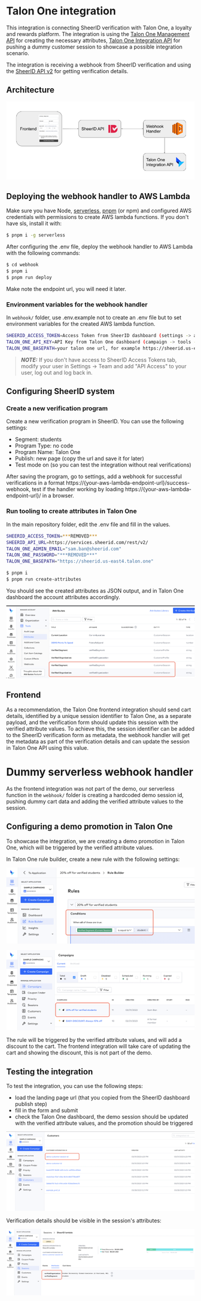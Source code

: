 # Talon One integration

This integration is connecting SheerID verification with Talon One, a loyalty and rewards platform. The integration is using the [Talon One Management API](https://developers.talon.one/Management-API/) for creating the necessary attributes, [Talon One Integration API](https://developers.talon.one/Integration-API/) for pushing a dummy customer session to showcase a possible integration scenario.

The integration is receiving a webhook from SheerID verification and using the [SheerID API v2](https://developer.sheerid.com/) for getting verification details.

## Architecture

![Architecture](docs/0-architecture.png)

## Deploying the webhook handler to AWS Lambda

Make sure you have Node, [serverless](https://www.npmjs.com/package/serverless), [pnpm](https://pnpm.io/) (or npm) and configured AWS credentials with permissions to create AWS lambda functions.
If you don't have sls, install it with:

```sh
$ pnpm i -g serverless
```

After configuring the .env file, deploy the webhook handler to AWS Lambda with the following commands:

```sh
$ cd webhook
$ pnpm i
$ pnpm run deploy
```

Make note the endpoint url, you will need it later.

### Environment variables for the webhook handler

In `webhook/` folder, use .env.example not to create an .env file but to set environment variables for the created AWS lambda function.

```sh
SHEERID_ACCESS_TOKEN=Access Token from SheerID dashboard (settings -> access tokens)
TALON_ONE_API_KEY=API Key from Talon One dashboard (campaign -> tools -> developer settings)
TALON_ONE_BASEPATH=your talon one url, for example https://sheerid.us-east4.talon.one
```

> **_NOTE:_** If you don't have access to SheerID Access Tokens tab, modify your user in Settings -> Team and add "API Access" to your user, log out and log back in.

## Configuring SheerID system

### Create a new verification program

Create a new verification program in SheerID. You can use the following settings:
- Segment: students
- Program Type: no code
- Program Name: Talon One
- Publish: new page (copy the url and save it for later)
- Test mode on (so you can test the integration without real verifications)

After saving the program, go to settings, add a webhook for successful verifications in a format https://{your-aws-lambda-endpoint-url}/success-webhook, test if the handler working by loading https://{your-aws-lambda-endpoint-url}/ in a browser.

### Run tooling to create attributes in Talon One

In the main repository folder, edit the .env file and fill in the values.

```sh
SHEERID_ACCESS_TOKEN=***REMOVED***
SHEERID_API_URL=https://services.sheerid.com/rest/v2/
TALON_ONE_ADMIN_EMAIL="sam.ban@sheerid.com"
TALON_ONE_PASSWORD="***REMOVED***"
TALON_ONE_BASEPATH="https://sheerid.us-east4.talon.one"
```

```sh
$ pnpm i
$ pnpm run create-attributes
```

You should see the created attributes as JSON output, and in Talon One dashboard the account attributes accordingly.

![Account Attributes](docs/1-created-attributes.png)

## Frontend

As a recommendation, the Talon One frontend integration should send cart details, identified by a unique session identifier to Talon One, as a separate payload, and the verification form should update this session with the verified attribute values. To achieve this, the session identifier can be added to the SheerID verification form as metadata, the webhook handler will get the metadata as part of the verification details and can update the session in Talon One API using this value.

# Dummy serverless webhook handler

As the frontend integration was not part of the demo, our serverless function in the `webhook/` folder is creating a hardcoded demo session id, pushing dummy cart data and adding the verified attribute values to the session.

## Configuring a demo promotion in Talon One

To showcase the integration, we are creating a demo promotion in Talon One, which will be triggered by the verified attribute values.

In Talon One rule builder, create a new rule with the following settings:

![Rule Builder](docs/2-rule-builder.png)

![The created campaign](docs/3-created-campaign.png)

The rule will be triggered by the verified attribute values, and will add a discount to the cart. The frontend integration will take care of updating the cart and showing the discount, this is not part of the demo.

## Testing the integration

To test the integration, you can use the following steps:
- load the landing page url (that you copied from the SheerID dashboard publish step)
- fill in the form and submit
- check the Talon One dashboard, the demo session should be updated with the verified attribute values, and the promotion should be triggered

![Pushed customer session](docs/4-pushed-customer-session.png)

Verification details should be visible in the session's attributes:

![Verification details](docs/5-verification-details.png)


